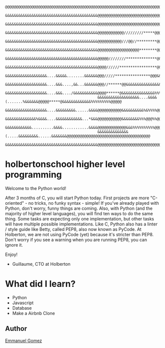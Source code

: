 ~~~
                                          @@@@@@@@@@@@@@@@@@@@@@@@@@@@@@@@@@@@@@@@@@@@@@@@@@@@@@@@@@@@@@@@@@@@@@@@@@@@@@@@
                                          &&&&&&&&&&&&&&&&&&&&&&&&&&&&&&&&&&&&&&&&&&@@@@@@@@@@@@@@@@@@@@@@@@@@@@@@@@@@@@@@
                                          &&&&&&&&&&&&&&&&&&&&&&&&&&&&&&&&&&&&&&&&&&@@@@@@@@@@@@@@@@@@@@@@@@@@@@@@@@@@@@@@
                                          &&&&&&&&&&&&&&&&&&&&&&&&&&&&&&&&&&&&&&&&&&@@@@@@@@@@@@/////////*****@@@@@@@@@@@@
                                          &&&&&&&&&&&&&&&&&&&&&&&&&&&&&&&&&&&&&&&&&&@@@@@@@@@@@///@@//*********@@@@@@@@@@@
                                          &&&&&&&&&&&&&&&&&&&&&&&&&&&&&&&&&&&&&&&&&&@@@@@@@@@@@@@@@@@@@********@@@@@@@@@@@
                                          &&&&&&&&&&&&&&&&&&&&&&&&&&&&&&&&&&&&&&&&&&@@@@@////////**************@&&&&&&@@@@
                                          &&&&&&&&&&&&&&&&&&&&&&&&&&&&&&&&&&&&&&&&&&@@@@//////*****************@&&&&&%%@@@
                                          &&&&&&&&&&&&&&&&&&&....&&&&&........&&&&&&@@@/////****************@@@&&&&%%%%@@@
                                          &&&&&&&&&&&&&&&&&&&....&&&....,&&...&&&&&&@@@//******@@&&&&&&&&&&&&&&&&%%%%%%@@@
                                          &&&&&&&&&&&&&&&&&&&....&&&..../&&&&&&&&&&&@@@@******@&&&&&&&&&&&&&&&%%%%%%%%@@@@
                                          &&&&&&&&&&&&&&&&&&&....&&&&(.......%&&&&&&@@@@@*****@&&&&&&&&&&&&&%%%%%%%%%@@@@@
                                          &&&&&&&&&&&&&&&&&&&....&&&&&&&&&......&&&&@@@@@@@@@@@&&&&&&&&&&%&%%%%@@@@@@@@@@@
                                          &&&&&&&&&&&&&&%&&&&....&&&&&&&&&&&&...*&&&@@@@@@@@@@@&&&&&&&&%%%@@@%%@@@@@@@@@@@
                                          &&&&&&&&&&&&..........&&&&............&&&&@@@@@@@@@@@@@&&&%%%%%%%%%%@@@@@@@@@@@@
                                          &&&&&&&&&&&&&&(.....&&&&&&&&&......&&&&&&&@@@@@@@@@@@@@@@@@@@@@@@@@@@@@@@@@@@@@@
                                          &&&&&&&&&&&&&&&&&&&&&&&&&&&&&&&&&&&&&&&&&&@@@@@@@@@@@@@@@@@@@@@@@@@@@@@@@@@@@@@@
~~~

# holbertonschool higher level programming 

Welcome to the Python world!

After 3 months of C, you will start Python today. First projects are more "C-oriented" - no tricks, no funky syntax - simple! If you've already played with Python, don't worry, funny things are coming. Also, with Python (and the majority of higher level languages), you will find ten ways to do the same thing. Some tasks are expecting only one implementation, but other tasks will have multiple possible implementations. Like C, Python also has a linter / style guide like Betty, called PEP8, also now known as PyCode. At Holberton, we are not using PyCode (yet) because it's stricter than PEP8. Don't worry if you see a warning when you are running PEP8, you can ignore it.

Enjoy!

-   Guillaume, CTO at Holberton


# What did I learn?

- Python
- Javascript
- Database
- Make a Airbnb Clone

## Author
[Emmanuel Gomez](http://www.gomez5sh.co) 
